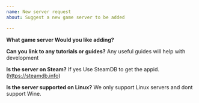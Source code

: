 ```yaml
---
name: New server request
about: Suggest a new game server to be added

---
```


**What game server Would you like adding?**

**Can you link to any tutorials or guides?**
Any useful guides will help with development

**Is the server on Steam?**
If yes Use SteamDB to get the appid. (https://steamdb.info)

**Is the server supported on Linux?**
We only support Linux servers and dont support Wine.

